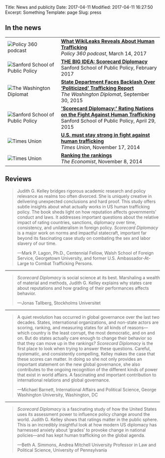 Title: News and publicity
Date: 2017-04-11
Modified: 2017-04-11 16:27:50
Excerpt: Something
Template: page
Slug: press

<div class="row" markdown=1>

<div class="col-sm-6">

<h2>In the news</h2>

<table class="table">
    <tr>
        <td><img src="/files/press/policy_360.png" alt="Policy 360 podcast" class="center-block"></td>
        <td>
            <strong><a href="https://soundcloud.com/sanford-school-duke/ep-41-ranking-countries-can?in=sanford-school-duke/sets/policy-360-with-kelly-brownell">What WikiLeaks Reveals About Human Trafficking</a></strong>
            <br>
            <em>Policy 360 podcast</em>, March 14, 2017
        </td>
    </tr>
    <tr>
        <td><img src="/files/press/sanford.png" alt="Sanford School of Public Policy" class="center-block"></td>
        <td>
            <strong><a href="https://dukesanford.atavist.com/the-big-idea-kelley">THE BIG IDEA: Scorecard Diplomacy</a></strong>
            <br>
            Sanford School of Public Policy, February 2017
        </td>
    </tr>
    <tr>
        <td><img src="/files/press/washington_diplomat.png" alt="The Washington Diplomat" class="center-block"></td>
        <td>
            <strong><a href="http://washdiplomat.com/index.php?option=com_content&id=12470%3Astate-department-faces-backlash-over-politicized-trafficking-report&Itemid=428">State Department Faces Backlash Over ‘Politicized’ Trafficking Report</a></strong>
            <br>
            <em>The Washington Diplomat</em>, September 30, 2015
        </td>
    </tr>
    <tr>
        <td><img src="/files/press/sanford.png" alt="Sanford School of Public Policy" class="center-block"></td>
        <td>
            <strong><a href="https://sanford.duke.edu/articles/%E2%80%98scorecard-diplomacy%E2%80%99-rating-nations-fight-against-human-trafficking">'Scorecard Diplomacy:' Rating Nations on the Fight Against Human Trafficking</a></strong>
            <br>
            Sanford School of Public Policy, April 29, 2015
        </td>
    </tr>
    <tr>
        <td><img src="/files/press/times_union.png" alt="Times Union" class="center-block"></td>
        <td>
            <strong><a href="http://www.timesunion.com/opinion/article/U-S-must-stay-strong-in-fight-against-human-5899201.php">U.S. must stay strong in fight against human trafficking</a></strong>
            <br>
            <em>Times Union</em>, November 17, 2014
        </td>
    </tr>
    <tr>
        <td><img src="/files/press/economist.png" alt="Times Union" class="center-block"></td>
        <td>
            <strong><a href="http://www.economist.com/news/international/21631039-international-comparisons-are-popular-influentialand-sometimes-flawed-ranking-rankings">Ranking the rankings</a></strong>
            <br>
            <em>The Economist</em>, November 8, 2014
        </td>
    </tr>
</table>

</div>

<div class="col-sm-6" markdown=1>

## Reviews

> Judith G. Kelley bridges rigorous academic research and policy relevance as
> realms too often divorced. She is uniquely creative in delivering unexpected
> conclusions and hard proof. This study offers subtle insights about what
> actually works in US human trafficking policy. The book sheds light on how
> reputation affects governments’ conduct and laws. It addresses important
> questions about the relative impact of rating countries, sanctions, diplomacy
> over time, consistency, and unilateralism in foreign policy. *Scorecard
> Diplomacy* is a major work on norms and impactful statecraft, important far
> beyond its fascinating case study on combating the sex and labor slavery of
> our time.
> 
> —Mark P. Lagon, Ph.D., Centennial Fellow, Walsh School of Foreign Service,
> Georgetown University, and former U.S. Ambassador-At-Large to Combat
> Trafficking Persons.

---

> *Scorecard Diplomacy* is social science at its best. Marshaling a wealth of
> material and methods, Judith G. Kelley explains why states care about
> reputations and how grading of their performances affects behavior.
>
> —Jonas Tallberg, Stockholms Universitet

---

> A quiet revolution has occurred in global governance over the last two
> decades. States, international organizations, and non-state actors are
> scoring, ranking, and measuring states for all kinds of reasons—which country
> is the least corrupt, the most democratic, and on and on. But do states
> actually care enough to change their behavior so that they can move up in the
> rankings? *Scorecard Diplomacy* is the first place to look when trying to
> answer these questions. Careful, systematic, and consistently compelling,
> Kelley makes the case that these scores can matter. In doing so she not only
> provides an important statement on the new global governance, she also
> contributes to the ongoing recognition of the different kinds of power that
> exist in world affairs. A fascinating and important contribution to
> international relations and global governance.
> 
> —Michael Barnett, International Affairs and Political Science, George
> Washington University, Washington, DC

---

> *Scorecard Diplomacy* is a fascinating study of how the United States uses
> its assessment power to influence policy change around the world. Judith G.
> Kelley shows that ratings matter in the public sphere. This is an incredibly
> insightful look at how modern US diplomacy has harnessed anxiety about
> ‘grades’ to provoke change in national policies—and has kept human
> trafficking on the global agenda.
> 
> —Beth A. Simmons, Andrea Mitchell University Professor in Law and Political
> Science, University of Pennsylvania

</div>

</div>
